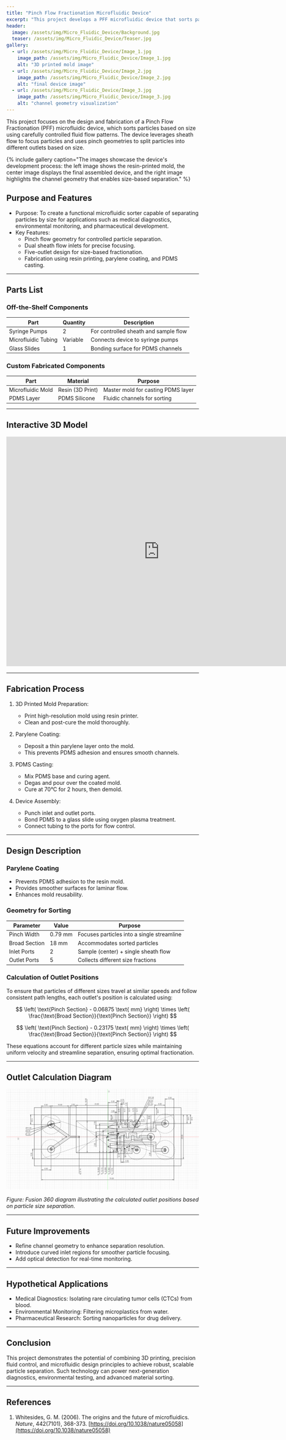 ```yaml
---
title: "Pinch Flow Fractionation Microfluidic Device"
excerpt: "This project develops a PFF microfluidic device that sorts particles by size for use in diagnostics, environmental monitoring, and pharmaceutical research."
header:
  image: /assets/img/Micro_Fluidic_Device/Background.jpg
  teaser: /assets/img/Micro_Fluidic_Device/Teaser.jpg
gallery:
  - url: /assets/img/Micro_Fluidic_Device/Image_1.jpg
    image_path: /assets/img/Micro_Fluidic_Device/Image_1.jpg
    alt: "3D printed mold image"
  - url: /assets/img/Micro_Fluidic_Device/Image_2.jpg
    image_path: /assets/img/Micro_Fluidic_Device/Image_2.jpg
    alt: "final device image"
  - url: /assets/img/Micro_Fluidic_Device/Image_3.jpg
    image_path: /assets/img/Micro_Fluidic_Device/Image_3.jpg
    alt: "channel geometry visualization"
---
```


This project focuses on the design and fabrication of a Pinch Flow Fractionation (PFF) microfluidic device, which sorts particles based on size using carefully controlled fluid flow patterns. The device leverages sheath flow to focus particles and uses pinch geometries to split particles into different outlets based on size. 

{% include gallery caption="The images showcase the device's development process: the left image shows the resin-printed mold, the center image displays the final assembled device, and the right image highlights the channel geometry that enables size-based separation." %}

## Purpose and Features
- Purpose: To create a functional microfluidic sorter capable of separating particles by size for applications such as medical diagnostics, environmental monitoring, and pharmaceutical development.
- Key Features:
  - Pinch flow geometry for controlled particle separation.
  - Dual sheath flow inlets for precise focusing.
  - Five-outlet design for size-based fractionation.
  - Fabrication using resin printing, parylene coating, and PDMS casting.

---

## Parts List

### Off-the-Shelf Components

| Part                | Quantity  | Description                          |
|---------------------|-----------|--------------------------------------|
| Syringe Pumps      | 2         | For controlled sheath and sample flow |
| Microfluidic Tubing | Variable  | Connects device to syringe pumps    |
| Glass Slides       | 1         | Bonding surface for PDMS channels   |

### Custom Fabricated Components

| Part               | Material       | Purpose                              |
|--------------------|---------------|--------------------------------------|
| Microfluidic Mold  | Resin (3D Print) | Master mold for casting PDMS layer |
| PDMS Layer        | PDMS Silicone  | Fluidic channels for sorting       |

---

## Interactive 3D Model
<iframe src="https://a360.co/41Q40YN" width="800" height="600" allowfullscreen="true" webkitallowfullscreen="true" mozallowfullscreen="true" frameborder="0"></iframe>

---

## Fabrication Process

1. 3D Printed Mold Preparation:
    - Print high-resolution mold using resin printer.
    - Clean and post-cure the mold thoroughly.

2. Parylene Coating:
    - Deposit a thin parylene layer onto the mold.
    - This prevents PDMS adhesion and ensures smooth channels.

3. PDMS Casting:
    - Mix PDMS base and curing agent.
    - Degas and pour over the coated mold.
    - Cure at 70°C for 2 hours, then demold.

4. Device Assembly:
    - Punch inlet and outlet ports.
    - Bond PDMS to a glass slide using oxygen plasma treatment.
    - Connect tubing to the ports for flow control.

---

## Design Description

### Parylene Coating
- Prevents PDMS adhesion to the resin mold.
- Provides smoother surfaces for laminar flow.
- Enhances mold reusability.

### Geometry for Sorting

| Parameter         | Value     | Purpose                                     |
|------------------|-----------|---------------------------------------------|
| Pinch Width      | 0.79 mm   | Focuses particles into a single streamline |
| Broad Section    | 18 mm     | Accommodates sorted particles              |
| Inlet Ports      | 2         | Sample (center) + single sheath flow       |
| Outlet Ports     | 5         | Collects different size fractions          |

### Calculation of Outlet Positions

To ensure that particles of different sizes travel at similar speeds and follow consistent path lengths, each outlet's position is calculated using:

$$
\left( \text{Pinch Section} - 0.06875 \text{ mm} \right) \times \left( \frac{\text{Broad Section}}{\text{Pinch Section}} \right)
$$

$$
\left( \text{Pinch Section} - 0.23175 \text{ mm} \right) \times \left( \frac{\text{Broad Section}}{\text{Pinch Section}} \right)
$$

These equations account for different particle sizes while maintaining uniform velocity and streamline separation, ensuring optimal fractionation.

---

## Outlet Calculation Diagram

![Fusion 360 Schematic](assets/img/Micro_Fluidic_Device/Schematic.png)

*Figure: Fusion 360 diagram illustrating the calculated outlet positions based on particle size separation.*

---

## Future Improvements
- Refine channel geometry to enhance separation resolution.
- Introduce curved inlet regions for smoother particle focusing.
- Add optical detection for real-time monitoring.

---

## Hypothetical Applications
- Medical Diagnostics: Isolating rare circulating tumor cells (CTCs) from blood.
- Environmental Monitoring: Filtering microplastics from water.
- Pharmaceutical Research: Sorting nanoparticles for drug delivery.

---

## Conclusion
This project demonstrates the potential of combining 3D printing, precision fluid control, and microfluidic design principles to achieve robust, scalable particle separation. Such technology can power next-generation diagnostics, environmental testing, and advanced material sorting.

---

## References

1. Whitesides, G. M. (2006). The origins and the future of microfluidics. *Nature*, 442(7101), 368-373. [https://doi.org/10.1038/nature05058](https://doi.org/10.1038/nature05058)
